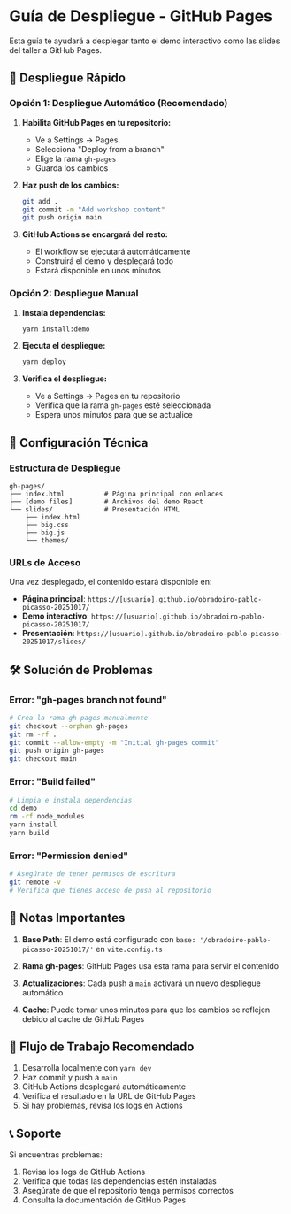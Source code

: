# Guía de Despliegue - GitHub Pages

Esta guía te ayudará a desplegar tanto el demo interactivo como las slides del taller a GitHub Pages.

## 🚀 Despliegue Rápido

### Opción 1: Despliegue Automático (Recomendado)

1. **Habilita GitHub Pages en tu repositorio:**
   - Ve a Settings → Pages
   - Selecciona "Deploy from a branch"
   - Elige la rama `gh-pages`
   - Guarda los cambios

2. **Haz push de los cambios:**
   ```bash
   git add .
   git commit -m "Add workshop content"
   git push origin main
   ```

3. **GitHub Actions se encargará del resto:**
   - El workflow se ejecutará automáticamente
   - Construirá el demo y desplegará todo
   - Estará disponible en unos minutos

### Opción 2: Despliegue Manual

1. **Instala dependencias:**
   ```bash
   yarn install:demo
   ```

2. **Ejecuta el despliegue:**
   ```bash
   yarn deploy
   ```

3. **Verifica el despliegue:**
   - Ve a Settings → Pages en tu repositorio
   - Verifica que la rama `gh-pages` esté seleccionada
   - Espera unos minutos para que se actualice

## 🔧 Configuración Técnica

### Estructura de Despliegue

```
gh-pages/
├── index.html          # Página principal con enlaces
├── [demo files]        # Archivos del demo React
└── slides/             # Presentación HTML
    ├── index.html
    ├── big.css
    ├── big.js
    └── themes/
```

### URLs de Acceso

Una vez desplegado, el contenido estará disponible en:

- **Página principal**: `https://[usuario].github.io/obradoiro-pablo-picasso-20251017/`
- **Demo interactivo**: `https://[usuario].github.io/obradoiro-pablo-picasso-20251017/`
- **Presentación**: `https://[usuario].github.io/obradoiro-pablo-picasso-20251017/slides/`

## 🛠️ Solución de Problemas

### Error: "gh-pages branch not found"
```bash
# Crea la rama gh-pages manualmente
git checkout --orphan gh-pages
git rm -rf .
git commit --allow-empty -m "Initial gh-pages commit"
git push origin gh-pages
git checkout main
```

### Error: "Build failed"
```bash
# Limpia e instala dependencias
cd demo
rm -rf node_modules
yarn install
yarn build
```

### Error: "Permission denied"
```bash
# Asegúrate de tener permisos de escritura
git remote -v
# Verifica que tienes acceso de push al repositorio
```

## 📝 Notas Importantes

1. **Base Path**: El demo está configurado con `base: '/obradoiro-pablo-picasso-20251017/'` en `vite.config.ts`

2. **Rama gh-pages**: GitHub Pages usa esta rama para servir el contenido

3. **Actualizaciones**: Cada push a `main` activará un nuevo despliegue automático

4. **Cache**: Puede tomar unos minutos para que los cambios se reflejen debido al cache de GitHub Pages

## 🔄 Flujo de Trabajo Recomendado

1. Desarrolla localmente con `yarn dev`
2. Haz commit y push a `main`
3. GitHub Actions desplegará automáticamente
4. Verifica el resultado en la URL de GitHub Pages
5. Si hay problemas, revisa los logs en Actions

## 📞 Soporte

Si encuentras problemas:

1. Revisa los logs de GitHub Actions
2. Verifica que todas las dependencias estén instaladas
3. Asegúrate de que el repositorio tenga permisos correctos
4. Consulta la documentación de GitHub Pages